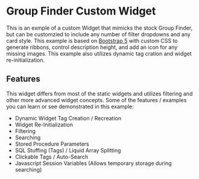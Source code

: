 # Group Finder Custom Widget

This is an exmple of a custom Widget that mimicks the stock Group Finder, but can be customzied to include any number of filter dropdowns and any card style. This example is based on [Bootstrap 5](https://getbootstrap.com/) with custom CSS to generate ribbons, control description height, and add an icon for any missing images. This example also utilizes dynamic tag cration and widget re-initialization.

## Features

This widget differs from most of the static widgets and utilizes filtering and other more advanced widget concepts. Some of the features / examples you can learn or see demonstrated in this example:

- Dynamic Widget Tag Creation / Recreation
- Widget Re-Initialization
- Filtering
- Searching
- Stored Procedure Parameters
- SQL Stuffing (Tags) / Liquid Array Splitting
- Clickable Tags / Auto-Search
- Javascript Session Variables (Allows temporary storage during searching)
